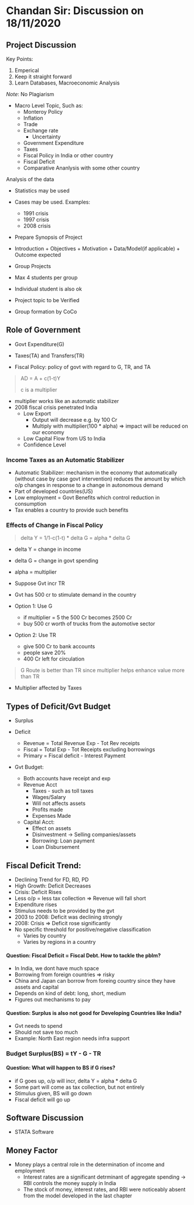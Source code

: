 # Chandan Sir: Discussion on 18/11/2020

## Project Discussion
Key Points:
1. Emperical
2. Keep it straight forward
3. Learn Databases, Macroeconomic Analysis

*Note*: No Plagiarism

- Macro Level Topic, Such as:
	- Monteroy Policy
	- Inflation
	- Trade
	- Exchange rate
		- Uncertainty
	- Government Expenditure
	- Taxes
	- Fiscal Policy in India or other country
	- Fiscal Deficit
	- Comparative Ananlysis with some other country

Analysis of the data
- Statistics may be used
- Cases may be used. Examples:
	- 1991 crisis
	- 1997 crisis
	- 2008 crisis

- Prepare Synopsis of Project
- Introduction + Objectives + Motivation + Data/Model(if applicable) + Outcome expected

- Group Projects
 - Max 4 students per group
 - Individual student is also ok
 - Project topic to be Verified
 - Group formation by CoCo

## Role of Government
- Govt Expenditure(G)
- Taxes(TA) and Transfers(TR)

- Fiscal Policy: policy of govt with regard to G, TR, and TA
> AD = A + c(1-t)Y
>
> c is a multiplier

- multiplier works like an automatic stabilizer
- 2008 fiscal crisis penetrated India
	- Low Export
		- Output will decrease e.g. by 100 Cr
		- Multiply with multiplier(100 * alpha) => impact will be reduced on our economy
	- Low Capital Flow from US to India
	- Confidence Level

### Income Taxes as an Automatic Stabilizer
- Automatic Stabilizer: mechanism in the economy that automatically (without case by case govt intervention) reduces the amount by which o/p changes in response to a change in autonomous demand
- Part of developed countries(US)
- Low employment = Govt Benefits which control reduction in consumption
- Tax enables a country to provide such benefits

### Effects of Change in Fiscal Policy
> delta Y = 1/1-c(1-t) * delta G = alpha * delta G
- delta Y = change in income
- delta G = change in govt spending
- alpha = multiplier

- Suppose Gvt incr TR
- Gvt has 500 cr to stimulate demand in the country
- Option 1: Use G
	- if multiplier = 5 the 500 Cr becomes 2500 Cr
	- buy 500 cr worth of trucks from the automotive sector
- Option 2: Use TR
	- give 500 Cr to bank accounts
	- people save 20%
	- 400 Cr left for circulation

> G Route is better than TR since multiplier helps enhance value more than TR

- Multiplier affected by Taxes

## Types of Deficit/Gvt Budget
- Surplus
- Deficit
	- Revenue = Total Revenue Exp - Tot Rev receipts
	- Fiscal = Total Exp - Tot Receipts excluding borrowings
	- Primary = Fiscal deficit - Interest Payment

- Gvt Budget:
	- Both accounts have receipt and exp
	- Revenue Acct
		- Taxes - such as toll taxes
		- Wages/Salary
		- Will not affects assets
		- Profits made
		- Expenses Made
	- Capital Acct:
		- Effect on assets
		- Disinvestment -> Selling companies/assets
		- Borrowing: Loan payment
		- Loan Disbursement

## Fiscal Deficit Trend:
- Declining Trend for FD, RD, PD
- High Growth: Deficit Decreases
- Crisis: Deficit Rises
- Less o/p = less tax collection => Revenue will fall short
- Expenditure rises
- Stimulus needs to be provided by the gvt
- 2003 to 2008: Deficit was declining strongly
- 2008: Crisis => Deficit rose significantly
- No specific threshold for positive/negative classification
	- Varies by country
	- Varies by regions in a country

#### Question: Fiscal Deficit = Fiscal Debt. How to tackle the pblm?
- In India, we dont have much space
- Borrowing from foreign countries => risky
- China and Japan can borrow from foreing country since they have assets and capital
- Depends on kind of debt: long, short, medium
- Figures out mechanisms to pay

#### Question: Surplus is also not good for Developing Countries like India?
- Gvt needs to spend
- Should not save too much
- Example: North East region needs infra support

### Budget Surplus(BS) = tY - G - TR

#### Question: What will happen to BS if G rises?
- if G goes up, o/p will incr, delta Y = alpha * delta G
- Some part will come as tax collection, but not entirely
- Stimulus given, BS will go down
- Fiscal deficit will go up

## Software Discussion
- STATA Software

## Money Factor
- Money plays a central role in the determination of income and employment
	- Interest rates are a significant detrminant of aggregate spending -> RBI controls the money supply in India
	- The stock of money, interest rates, and RBI were noticeably absent from the model developed in the last chapter